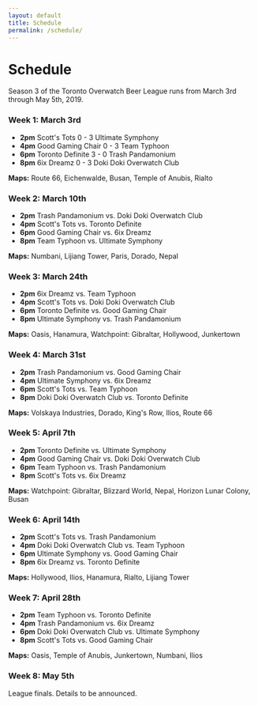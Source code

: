 ```yaml
---
layout: default
title: Schedule
permalink: /schedule/
---
```

<div class="container">
  <div class="row justify-content-center page-section-no-line">
    <div class="col-12 col-md-10 col-xl-8">
      <h1 class="text-center">Schedule</h1>
      <p>Season 3 of the Toronto Overwatch Beer League runs from March 3rd through May 5th, 2019.</p>
      <h3>Week 1: March 3rd</h3>
      <ul>
        <li><strong>2pm</strong> Scott's Tots 0 - 3 Ultimate Symphony</li>
        <li><strong>4pm</strong> Good Gaming Chair 0 - 3 Team Typhoon</li>
        <li><strong>6pm</strong> Toronto Definite 3 - 0 Trash Pandamonium</li>
        <li><strong>8pm</strong> 6ix Dreamz 0 - 3 Doki Doki Overwatch Club</li>
      </ul>
      <p><strong>Maps:</strong> Route 66, Eichenwalde, Busan, Temple of Anubis, Rialto</p>
      <h3>Week 2: March 10th</h3>
      <ul>
        <li><strong>2pm</strong> Trash Pandamonium vs. Doki Doki Overwatch Club</li>
        <li><strong>4pm</strong> Scott's Tots vs. Toronto Definite</li>
        <li><strong>6pm</strong> Good Gaming Chair vs. 6ix Dreamz</li>
        <li><strong>8pm</strong> Team Typhoon vs. Ultimate Symphony</li>
      </ul>
      <p><strong>Maps:</strong> Numbani, Lijiang Tower, Paris, Dorado, Nepal</p>
      <h3>Week 3: March 24th</h3>
      <ul>
        <li><strong>2pm</strong> 6ix Dreamz vs. Team Typhoon</li>
        <li><strong>4pm</strong> Scott's Tots vs. Doki Doki Overwatch Club</li>
        <li><strong>6pm</strong> Toronto Definite vs. Good Gaming Chair</li>
        <li><strong>8pm</strong> Ultimate Symphony vs. Trash Pandamonium</li>
      </ul>
      <p><strong>Maps:</strong> Oasis, Hanamura, Watchpoint: Gibraltar, Hollywood, Junkertown</p>
      <h3>Week 4: March 31st</h3>
      <ul>
        <li><strong>2pm</strong> Trash Pandamonium vs. Good Gaming Chair</li>
        <li><strong>4pm</strong> Ultimate Symphony vs. 6ix Dreamz</li>
        <li><strong>6pm</strong> Scott's Tots vs. Team Typhoon</li>
        <li><strong>8pm</strong> Doki Doki Overwatch Club vs. Toronto Definite</li>
      </ul>
      <p><strong>Maps:</strong> Volskaya Industries, Dorado, King's Row, Ilios, Route 66</p>
      <h3>Week 5: April 7th</h3>
      <ul>
        <li><strong>2pm</strong> Toronto Definite vs. Ultimate Symphony</li>
        <li><strong>4pm</strong> Good Gaming Chair vs. Doki Doki Overwatch Club</li>
        <li><strong>6pm</strong> Team Typhoon vs. Trash Pandamonium</li>
        <li><strong>8pm</strong> Scott's Tots vs. 6ix Dreamz</li>
      </ul>
      <p><strong>Maps:</strong> Watchpoint: Gibraltar, Blizzard World, Nepal, Horizon Lunar Colony, Busan</p>
      <h3>Week 6: April 14th</h3>
      <ul>
        <li><strong>2pm</strong> Scott's Tots vs. Trash Pandamonium</li>
        <li><strong>4pm</strong> Doki Doki Overwatch Club vs. Team Typhoon</li>
        <li><strong>6pm</strong> Ultimate Symphony vs. Good Gaming Chair</li>
        <li><strong>8pm</strong> 6ix Dreamz vs. Toronto Definite</li>
      </ul>
      <p><strong>Maps:</strong> Hollywood, Ilios, Hanamura, Rialto, Lijiang Tower</p>
      <h3>Week 7: April 28th</h3>
      <ul>
        <li><strong>2pm</strong> Team Typhoon vs. Toronto Definite</li>
        <li><strong>4pm</strong> Trash Pandamonium vs. 6ix Dreamz</li>
        <li><strong>6pm</strong> Doki Doki Overwatch Club vs. Ultimate Symphony</li>
        <li><strong>8pm</strong> Scott's Tots vs. Good Gaming Chair</li>
      </ul>
      <p><strong>Maps:</strong> Oasis, Temple of Anubis, Junkertown, Numbani, Ilios</p>
      <h3>Week 8: May 5th</h3>
      <p>League finals. Details to be announced.</p>
    </div>
  </div>
</div>
